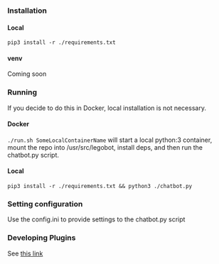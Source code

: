 ### Installation

#### Local

`pip3 install -r ./requirements.txt`

#### venv

Coming soon

### Running

If you decide to do this in Docker, local installation is not necessary.

#### Docker

`./run.sh SomeLocalContainerName` will start a local python:3 container, mount the repo into /usr/src/legobot, install deps, and then run the chatbot.py script.

#### Local

`pip3 install -r ./requirements.txt && python3 ./chatbot.py`

### Setting configuration

Use the config.ini to provide settings to the chatbot.py script

### Developing Plugins

See [this link](https://github.com/bbriggs/Legobot/blob/develop/docs/writing-a-lego.md)
